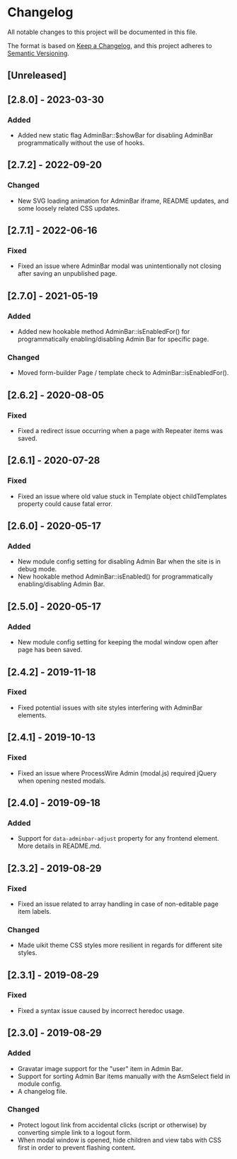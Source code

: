 # Changelog

All notable changes to this project will be documented in this file.

The format is based on [Keep a Changelog](https://keepachangelog.com/en/1.0.0/),
and this project adheres to [Semantic Versioning](https://semver.org/spec/v2.0.0.html).

## [Unreleased]

## [2.8.0] - 2023-03-30

### Added
- Added new static flag AdminBar::$showBar for disabling AdminBar programmatically without the use of hooks.

## [2.7.2] - 2022-09-20

### Changed
- New SVG loading animation for AdminBar iframe, README updates, and some loosely related CSS updates.

## [2.7.1] - 2022-06-16

### Fixed
- Fixed an issue where AdminBar modal was unintentionally not closing after saving an unpublished page.

## [2.7.0] - 2021-05-19

### Added
- Added new hookable method AdminBar::isEnabledFor() for programmatically enabling/disabling Admin Bar for specific page.

### Changed
- Moved form-builder Page / template check to AdminBar::isEnabledFor().

## [2.6.2] - 2020-08-05

### Fixed
- Fixed a redirect issue occurring when a page with Repeater items was saved.

## [2.6.1] - 2020-07-28

### Fixed
- Fixed an issue where old value stuck in Template object childTemplates property could cause fatal error.

## [2.6.0] - 2020-05-17

### Added
- New module config setting for disabling Admin Bar when the site is in debug mode.
- New hookable method AdminBar::isEnabled() for programmatically enabling/disabling Admin Bar.

## [2.5.0] - 2020-05-17

### Added
- New module config setting for keeping the modal window open after page has been saved.

## [2.4.2] - 2019-11-18

### Fixed
- Fixed potential issues with site styles interfering with AdminBar elements.

## [2.4.1] - 2019-10-13

### Fixed
- Fixed an issue where ProcessWire Admin (modal.js) required jQuery when opening nested modals.

## [2.4.0] - 2019-09-18

### Added
- Support for `data-adminbar-adjust` property for any frontend element. More details in README.md.

## [2.3.2] - 2019-08-29

### Fixed
- Fixed an issue related to array handling in case of non-editable page item labels.

### Changed
- Made uikit theme CSS styles more resilient in regards for different site styles.

## [2.3.1] - 2019-08-29

### Fixed
- Fixed a syntax issue caused by incorrect heredoc usage.

## [2.3.0] - 2019-08-29

### Added
- Gravatar image support for the "user" item in Admin Bar.
- Support for sorting Admin Bar items manually with the AsmSelect field in module config.
- A changelog file.

### Changed
- Protect logout link from accidental clicks (script or otherwise) by converting simple link to a logout form.
- When modal window is opened, hide children and view tabs with CSS first in order to prevent flashing content.
